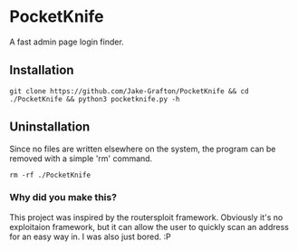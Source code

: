 # PocketKnife
A fast admin page login finder.
## Installation
```
git clone https://github.com/Jake-Grafton/PocketKnife && cd ./PocketKnife && python3 pocketknife.py -h
```
## Uninstallation
Since no files are written elsewhere on the system, the program can be removed with a simple 'rm' command.
```
rm -rf ./PocketKnife
```
### Why did you make this?
This project was inspired by the routersploit framework. Obviously it's no exploitaion framework, but it can allow the user to quickly scan an address for an easy way in.
I was also just bored. :P
